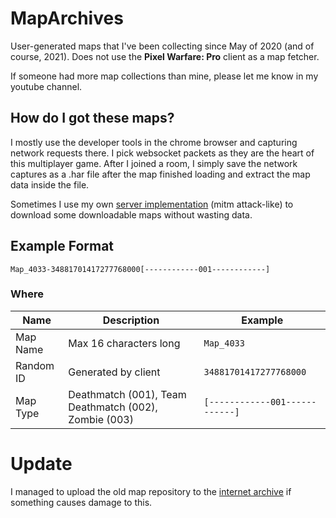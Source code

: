 # MapArchives
User-generated maps that I've been collecting since May of 2020 (and of course, 2021).
Does not use the **Pixel Warfare: Pro** client as a map fetcher.

If someone had more map collections than mine, please let me know in my youtube channel.

## How do I got these maps?
I mostly use the developer tools in the chrome browser and capturing network requests there. I pick websocket packets as they are the heart of this multiplayer game. After I joined a room, I simply save the network captures as a .har file after the map finished loading and extract the map data inside the file.

Sometimes I use my own [server implementation](https://www.github.com/Alto1772/pw5-data-server) (mitm attack-like) to download some downloadable maps without wasting data.

## Example Format

```
Map_4033-34881701417277768000[------------001------------]
```
### Where
| Name | Description | Example |
| --- | --- | --- |
| Map Name | Max 16 characters long | `Map_4033` |
| Random ID | Generated by client | `34881701417277768000` |
| Map Type | Deathmatch (001), Team Deathmatch (002), Zombie (003) | `[------------001------------]` |

# Update
I managed to upload the old map repository to the [internet archive](https://archive.org/details/PW5-Maps) if something causes damage to this.
